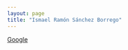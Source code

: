 ```yaml
---
layout: page
title: "Ismael Ramón Sánchez Borrego"
---
```


[Google](https://www.google.com/search?q=Ismael+Ram%C3%B3n+S%C3%A1nchez+Borrego)
